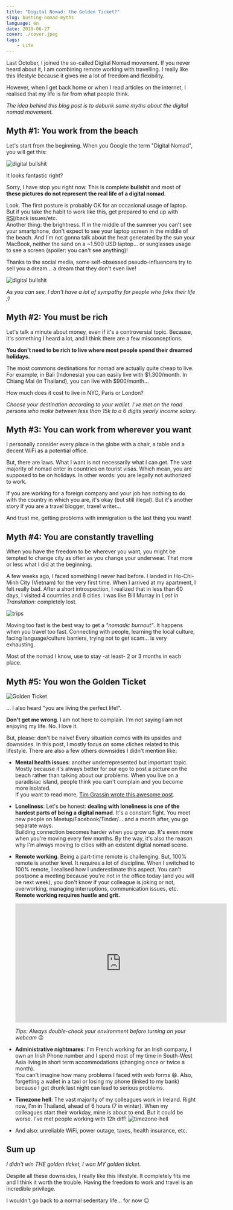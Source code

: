 ```yaml
---
title: "Digital Nomad: the Golden Ticket?"
slug: busting-nomad-myths
language: en
date: 2019-06-27
cover: ./cover.jpeg
tags: 
    - Life
---
```


Last October, I joined the so-called Digital Nomad movement. If you never heard about it, I am combining remote working with travelling. I really like this lifestyle because it gives me a lot of freedom and flexibility.

However, when I get back home or when I read articles on the internet, I realised that my life is far from what people think.

*The idea behind this blog post is to debunk some myths about the digital nomad movement.*

## Myth #1: You work from the beach

Let's start from the beginning. When you Google the term "Digital Nomad", you will get this:

![digital bullshit](./digital-bullshit.jpg)

It looks fantastic right?

Sorry, I have stop you right now. This is complete **bullshit** and most of **these pictures do not represent the real life of a digital nomad**.

Look. The first posture is probably OK for an occasional usage of laptop. But if you take the habit to work like this, get prepared to end up with [RSI](https://en.wikipedia.org/wiki/Repetitive_strain_injury)/back issues/etc.  
Another thing: the brightness. If in the middle of the summer you can't see your smartphone, don't expect to see your laptop screen in the middle of the beach. And I'm not gonna talk about the heat generated by the sun your MacBook, neither the sand on a ~1.500 USD laptop... or sunglasses usage to see a screen (spoiler: you can't see anything)!

Thanks to the social media, some self-obsessed pseudo-influencers try to sell you a dream... a dream that they don't even live!

![digital bullshit](./digital-bullshit-bis.jpg)


*As you can see, I don't have a lot of sympathy for people who fake their life ;)*


## Myth #2: You must be rich

Let's talk a minute about money, even if it's a controversial topic. Because, it's something I heard a lot, and I think there are a few misconceptions.

**You don't need to be rich to live where most people spend their dreamed holidays.**

The most commons destinations for nomad are actually quite cheap to live. For example, in Bali (Indonesia) you can easily live with $1.300/month. In Chiang Mai (in Thailand), you can live with $900/month... 

How much does it cost to live in NYC, Paris or London?

*Choose your destination according to your wallet. I've met on the road persons who make between less than 15k to a 6 digits yearly income salary.*

## Myth #3: You can work from wherever you want

I personally consider every place in the globe with a chair, a table and a decent WiFi as a potential office.

But, there are laws. What I want is not necessarily what I can get.
The vast majority of nomad enter in countries on tourist visas. Which mean, you are supposed to be on holidays. In other words: you are legally not authorized to work.

If you are working for a foreign company and your job has nothing to do with the country in which you are, it's okay (but still illegal). But it's another story if you are a travel blogger, travel writer...

And trust me, getting problems with immigration is the last thing you want!

## Myth #4: You are constantly travelling

When you have the freedom to be wherever you want, you might be tempted to change city as often as you change your underwear. That more or less what I did at the beginning.

A few weeks ago, I faced something I never had before. I landed in Ho-Chi-Minh City (Vietnam) for the very first time. When I arrived at my apartment, I felt really bad. After a short introspection, I realized that in less than 60 days, I visited 4 countries and 6 cities. I was like Bill Murray in *Lost in Translation*: completely lost.

![trips](./lostintranslation.jpg)

Moving too fast is the best way to get a *"nomadic burnout"*. It happens when you travel too fast. Connecting with people, learning the local culture, facing language/culture barriers, trying not to get scam... is very exhausting.

Most of the nomad I know, use to stay -at least- 2 or 3 months in each place.



## Myth #5: You won the Golden Ticket

![Golden Ticket](./ticket.png)

... I also heard "you are living the perfect life!". 

**Don't get me wrong**. I am not here to complain. I'm not saying I am not enjoying my life. No. I love it.

But, please: don't be naive! Every situation comes with its upsides and downsides. In this post, I mostly focus on some cliches related to this lifestyle. There are also a few others downsides I didn't mention like:


* **Mental health issues**: another underrepresented but important topic. Mostly because it's always better for our ego to post a picture on the beach rather than talking about our problems. When you live on a paradisiac island, people think you can't complain and you become more isolated.  
If you want to read more, [Tim Grassin wrote this awesome post](https://medium.com/@timgrassin/why-digital-nomad-life-can-be-hard-on-your-mental-health-994af0ce32f3).


* **Loneliness**: Let's be honest: **dealing with loneliness is one of the hardest parts of being a digital nomad**. It's a constant fight. You meet new people on Meetup/Facebook/Tinder/... and a month after, you go separate ways.  
Building connection becomes harder when you grow up. It's even more when you're moving every few months. By the way, it's also the reason why I'm always moving to cities with an existent digital nomad scene.


* **Remote working**. Being a part-time remote is challenging. But, 100% remote is another level. It requires a lot of discipline. When I switched to 100% remote, I realised how I underestimate this aspect. You can't postpone a meeting because you're not in the office today (and you will be next week), you don't know if your colleague is joking or not, overworking, managing interruptions, communication issues, etc.  
**Remote working requires hustle and grit.**  
    <iframe width="560" height="315" src="https://www.youtube.com/embed/Mh4f9AYRCZY" frameborder="0" allow="accelerometer; autoplay; encrypted-media; gyroscope; picture-in-picture" allowfullscreen></iframe>
    
    *Tips: Always double-check your environment before turning on your webcam* 😉


* **Administrative nightmares**: I'm French working for an Irish company, I own an Irish Phone number and I spend most of my time in South-West Asia living in short term accommodations (changing once or twice a month).  
You can't imagine how many problems I faced with web forms 😄. Also, forgetting a wallet in a taxi or losing my phone (linked to my bank) because I get drunk last night can lead to serious problems.


* **Timezone hell**: The vast majority of my colleagues work in Ireland. Right now, I'm in Thailand, ahead of 6 hours (7 in winter). When my colleagues start their workday, mine is about to end. But it could be worse. I've met people working with 12h diff!
    ![timezone-hell](./timezone-hell.png)


* And also: unreliable WiFi, power outage, taxes, health insurance, etc.


## Sum up

*I didn't win THE golden ticket, I won MY golden ticket*.

Despite all these downsides, I really like this lifestyle. It completely fits me and I think it worth the trouble. Having the freedom to work and travel is an incredible privilege.  

I wouldn't go back to a normal sedentary life... for now 😉

